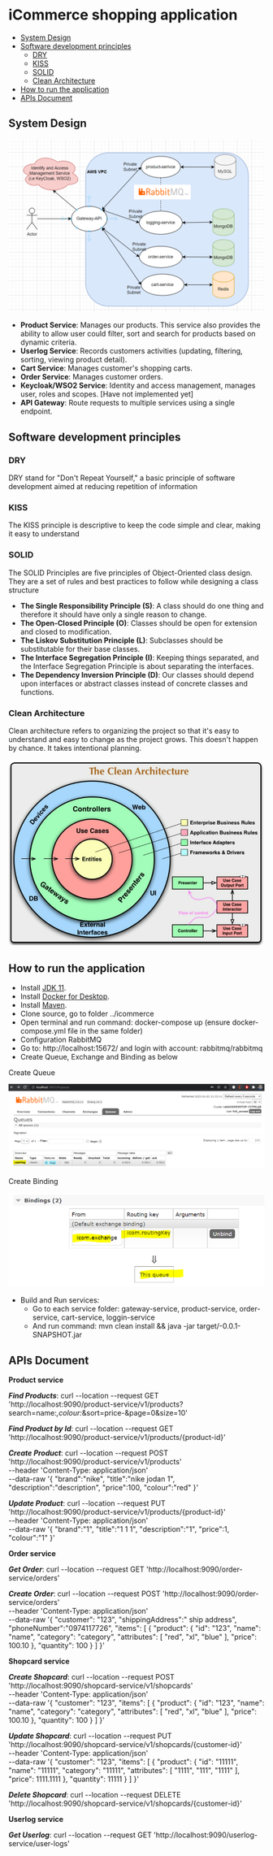 # iCommerce shopping application
- [System Design](#system-design)
- [Software development principles](#software-development-principles)
    - [DRY](#dry)
    - [KISS](#kiss)
    - [SOLID](#solid)
    - [Clean Architecture](#clean-architecture)
- [How to run the application](#how-to-run-the-application)
- [APIs Document](#apis-document)

## System Design

![System Design](images/system_design.png)

- **Product Service**: Manages our products. This service also provides the ability to allow user could filter, sort and search for products based on dynamic criteria.
- **Userlog Service**: Records customers activities (updating, filtering, sorting, viewing product detail).
- **Cart Service**: Manages customer's shopping carts.
- **Order Service**: Manages customer orders.
- **Keycloak/WSO2 Service**: Identity and access management, manages user, roles and scopes. [Have not implemented yet]
- **API Gateway**: Route requests to multiple services using a single endpoint.

## Software development principles

### DRY
DRY stand for "Don't Repeat Yourself," a basic principle of software development aimed at reducing repetition of information

### KISS
The KISS principle is descriptive to keep the code simple and clear, making it easy to understand

### SOLID
The SOLID Principles are five principles of Object-Oriented class design. They are a set of rules and best practices to follow while designing a class structure
- **The Single Responsibility Principle (S)**: A class should do one thing and therefore it should have only a single reason to change.
- **The Open-Closed Principle (O)**: Classes should be open for extension and closed to modification.
- **The Liskov Substitution Principle (L)**: Subclasses should be substitutable for their base classes.
- **The Interface Segregation Principle (I)**: Keeping things separated, and the Interface Segregation Principle is about separating the interfaces.
- **The Dependency Inversion Principle (D)**: Our classes should depend upon interfaces or abstract classes instead of concrete classes and functions.

### Clean Architecture
Clean architecture refers to organizing the project so that it's easy to understand and easy to change as the project grows. This doesn't happen by chance. It takes intentional planning.

![Clean Architecture](images/clean_architecture.jpg)

## How to run the application

- Install [JDK 11](https://www.oracle.com/java/technologies/javase-jdk11-downloads.html).
- Install [Docker for Desktop](https://www.docker.com/products/docker-desktop).
- Install [Maven](https://maven.apache.org/download.cgi?Preferred=ftp://mirror.reverse.net/pub/apache/).
- Clone source, go to folder ../icommerce
- Open terminal and run command: docker-compose up (ensure docker-compose.yml file in the same folder)
- Configuration RabbitMQ
- Go to: http://localhost:15672/ and login with account: rabbitmq/rabbitmq
- Create Queue, Exchange and Binding as below

Create Queue

![Create Queue](images/create_rabbitmq_queue.png)

Create Binding

![Create Binding](images/create_rabbitmq_binding.png)

- Build and Run services: 
    + Go to each service folder: gateway-service, product-service, order-service, cart-service, loggin-service
    + And run command: mvn clean install && java -jar target/<service-name>-0.0.1-SNAPSHOT.jar


## APIs Document

**Product service**

***Find Products***:
curl --location --request GET 'http://localhost:9090/product-service/v1/products?search=name:*,colour:*&sort=price-&page=0&size=10'

***Find Product by Id***:
curl --location --request GET 'http://localhost:9090/product-service/v1/products/{product-id}'

***Create Product***:
curl --location --request POST 'http://localhost:9090/product-service/v1/products' \
--header 'Content-Type: application/json' \
--data-raw '{
    "brand":"nike",
    "title":"nike jodan 1",
    "description":"description",
    "price":100,
    "colour":"red"
}'

***Update Product***:
curl --location --request PUT 'http://localhost:9090/product-service/v1/products/{product-id}' \
--header 'Content-Type: application/json' \
--data-raw '{
    "brand":"1",
    "title":"1 1 1",
    "description":"1",
    "price":1,
    "colour":"1"
}'

**Order service**

***Get Order***:
curl --location --request GET 'http://localhost:9090/order-service/orders'

***Create Order***:
curl --location --request POST 'http://localhost:9090/order-service/orders' \
--header 'Content-Type: application/json' \
--data-raw '{
    "customer": "123",
    "shippingAddress":" ship address",
    "phoneNumber":"0974117726",
    "items": [
        {
            "product": {
                "id": "123",
                "name": "name",
                "category": "category",
                "attributes": [
                    "red",
                    "xl",
                    "blue"
                ],
                "price": 100.10
            },
            "quantity": 100
        }
    ]
}'

**Shopcard service**

***Create Shopcard***:
curl --location --request POST 'http://localhost:9090/shopcard-service/v1/shopcards' \
--header 'Content-Type: application/json' \
--data-raw '{
    "customer": "123",
    "items": [
        {
            "product": {
                "id": "123",
                "name": "name",
                "category": "category",
                "attributes": [
                    "red",
                    "xl",
                    "blue"
                ],
                "price": 100.10
            },
            "quantity": 100
        }
    ]
}'

***Update Shopcard***:
curl --location --request PUT 'http://localhost:9090/shopcard-service/v1/shopcards/{customer-id}' \
--header 'Content-Type: application/json' \
--data-raw '{
    "customer": "123",
    "items": [
        {
            "product": {
                "id": "11111",
                "name": "11111",
                "category": "11111",
                "attributes": [
                    "1111",
                    "111",
                    "1111"
                ],
                "price": 1111.1111
            },
            "quantity": 11111
        }
    ]
}'

***Delete Shopcard***:
curl --location --request DELETE 'http://localhost:9090/shopcard-service/v1/shopcards/{customer-id}'

**Userlog service**

***Get Userlog***:
curl --location --request GET 'http://localhost:9090/userlog-service/user-logs'
